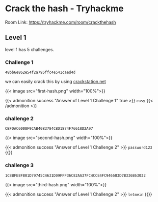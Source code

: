 # Crack the hash - Tryhackme



Room Link: https://tryhackme.com/room/crackthehash

## Level 1

level 1 has 5 challenges.

### Challenge 1
```hash
48bb6e862e54f2a795ffc4e541caed4d
```

we can easily crack this by using [crackstation.net](https://crackstation.net/)

{{< image src="first-hash.png" width="100%">}}

{{< admonition success "Answer of Level 1 Challenge 1" true >}}
`easy`
{{< /admonition >}}


### challenge 2
```hash
CBFDAC6008F9CAB4083784CBD1874F76618D2A97
```
{{< image src="second-hash.png" width="100%">}}

{{< admonition success "Answer of Level 1 Challenge 2" >}}
`password123`
{{</admonition>}}

### challenge 3
```hash
1C8BFE8F801D79745C4631D09FFF36C82AA37FC4CCE4FC946683D7B336B63032
```
{{< image src="third-hash.png" width="100%">}}

{{< admonition success "Answer of Level 1 Challenge 2" >}}
`letmein`
{{</admonition>}}
